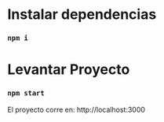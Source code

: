 # Instalar dependencias

### `npm i`

# Levantar Proyecto

### `npm start`

El proyecto corre en: http://localhost:3000

